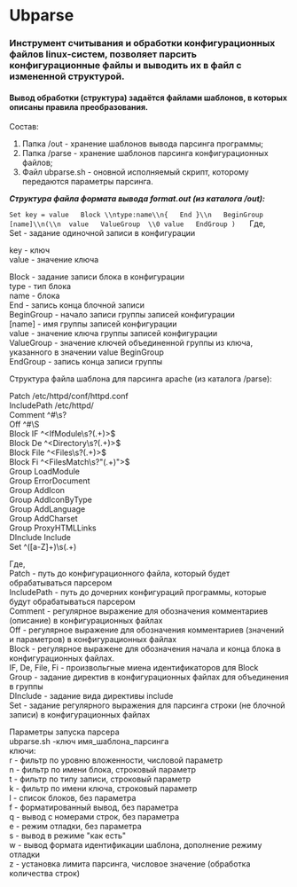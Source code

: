 # Ubparse

### Инструмент считывания и обработки конфигурационных файлов linux-систем, позволяет парсить конфигурационные файлы и выводить их в файл с измененной структурой.
#### Вывод обработки (структура) задаётся файлами шаблонов, в которых описаны правила преобразования.

Состав:
1. Папка /out - хранение шаблонов вывода парсинга программы;
2. Папка /parse - хранение шаблонов парсинга конфигурационных файлов;
3. Файл ubparse.sh - оновной исполняемый скрипт, которому передаются параметры парсинга.

***Структура файла формата вывода format.out (из каталога /out):***

`Set key = value  
Block \\ntype:name\\n{  
End }\\n  
BeginGroup [name]\\n(\\n  value  
ValueGroup 	\\0 value  
EndGroup )  
`
Где,  
Set - задание одиночной записи в конфигурации  

key - ключ  
value - значение ключа  

Block - задание записи блока в конфигурации  
type - тип блока  
name - блока  
End - запись конца блочной записи  
BeginGroup - начало записи группы записей конфигурации  
[name] - имя группы записей конфигурации  
value - значение ключа группы записей конфигурации  
ValueGroup - значение ключей объединенной группы из ключа, указанного в значении value BeginGroup  
EndGroup - запись конца записи группы  

Структура файла шаблона для парсинга apache (из каталога /parse):  

Patch /etc/httpd/conf/httpd.conf  
IncludePath /etc/httpd/  
Comment ^#\s?  
Off ^#\\S  
Block IF ^<IfModule\\s?(.+)>$ </IfModule>  
Block De ^<Directory\\s?(.+)>$ </Directory>  
Block File ^<Files\\s?(.+)>$ </Files>  
Block Fi ^<FilesMatch\\s?"(.+)">$ </FilesMatch>  
Group LoadModule  
Group ErrorDocument  
Group AddIcon  
Group AddIconByType  
Group AddLanguage  
Group AddCharset  
Group ProxyHTMLLinks  
DInclude Include  
Set ^([a-Z]+)\\s(.+)  

Где,  
Patch - путь до конфигурационного файла, который будет обрабатываться парсером  
IncludePath - путь до дочерних конфигураций программы, которые будут обрабатываться парсером  
Comment - регулярное выражение для обозначения комментариев (описание) в конфигурационных файлах  
Off - регулярное выражение для обозначения комментариев (значений и параметров) в конфигурационных файлах  
Block - регулярное выражене для обозначения начала и конца блока в конфигурационных файлах.  
IF, De, File, Fi - произвольгные миена идентификаторов для Block  
Group - задание директив в конфигурационных файлах для объединения в группы  
DInclude - задание вида директивы include  
Set - задание регулярного выражения для парсинга строки (не блочной записи) в конфигурационных файлах  

Параметры запуска парсера  
ubparse.sh -ключ имя_шаблона_парсинга  
ключи:  
r - фильтр по уровню вложенности, числовой параметр  
n - фильтр по имени блока, строковый параметр  
t - фильтр по типу записи, строковый параметр  
k - фильтр по имени ключа, строковый параметр  
l - список блоков, без параметра  
f - форматированный вывод, без параметра  
q - вывод с номерами строк, без параметра  
e - режим отладки, без параметра  
s - вывод в режиме "как есть"  
w - вывод формата идентификации шаблона, дополнение режиму отладки  
z - установка лимита парсинга, числовое значение (обработка количества строк)  

